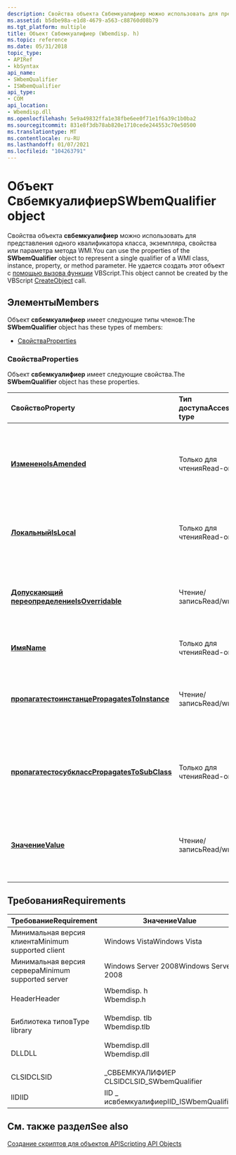 ```yaml
---
description: Свойства объекта Свбемкуалифиер можно использовать для представления одного квалификатора класса, экземпляра, свойства или параметра метода WMI. Не удается создать этот объект с помощью вызова функции VBScript.
ms.assetid: b5dbe98a-e1d8-4679-a563-c88760d08b79
ms.tgt_platform: multiple
title: Объект Свбемкуалифиер (Wbemdisp. h)
ms.topic: reference
ms.date: 05/31/2018
topic_type:
- APIRef
- kbSyntax
api_name:
- SWbemQualifier
- ISWbemQualifier
api_type:
- COM
api_location:
- Wbemdisp.dll
ms.openlocfilehash: 5e9a49832ffa1e38fbe6ee0f71e1f6a39c1b0ba2
ms.sourcegitcommit: 831e8f3db78ab820e1710cede244553c70e50500
ms.translationtype: MT
ms.contentlocale: ru-RU
ms.lasthandoff: 01/07/2021
ms.locfileid: "104263791"
---
```

# <a name="swbemqualifier-object"></a><span data-ttu-id="7c92a-104">Объект Свбемкуалифиер</span><span class="sxs-lookup"><span data-stu-id="7c92a-104">SWbemQualifier object</span></span>

<span data-ttu-id="7c92a-105">Свойства объекта **свбемкуалифиер** можно использовать для представления одного квалификатора класса, экземпляра, свойства или параметра метода WMI.</span><span class="sxs-lookup"><span data-stu-id="7c92a-105">You can use the properties of the **SWbemQualifier** object to represent a single qualifier of a WMI class, instance, property, or method parameter.</span></span> <span data-ttu-id="7c92a-106">Не удается создать этот объект с [помощью вызова функции](creating-an-object-using-vbscript.md) VBScript.</span><span class="sxs-lookup"><span data-stu-id="7c92a-106">This object cannot be created by the VBScript [CreateObject](creating-an-object-using-vbscript.md) call.</span></span>

## <a name="members"></a><span data-ttu-id="7c92a-107">Элементы</span><span class="sxs-lookup"><span data-stu-id="7c92a-107">Members</span></span>

<span data-ttu-id="7c92a-108">Объект **свбемкуалифиер** имеет следующие типы членов:</span><span class="sxs-lookup"><span data-stu-id="7c92a-108">The **SWbemQualifier** object has these types of members:</span></span>

-   [<span data-ttu-id="7c92a-109">Свойства</span><span class="sxs-lookup"><span data-stu-id="7c92a-109">Properties</span></span>](#properties)

### <a name="properties"></a><span data-ttu-id="7c92a-110">Свойства</span><span class="sxs-lookup"><span data-stu-id="7c92a-110">Properties</span></span>

<span data-ttu-id="7c92a-111">Объект **свбемкуалифиер** имеет следующие свойства.</span><span class="sxs-lookup"><span data-stu-id="7c92a-111">The **SWbemQualifier** object has these properties.</span></span>



| <span data-ttu-id="7c92a-112">Свойство</span><span class="sxs-lookup"><span data-stu-id="7c92a-112">Property</span></span>                                                                       | <span data-ttu-id="7c92a-113">Тип доступа</span><span class="sxs-lookup"><span data-stu-id="7c92a-113">Access type</span></span>           | <span data-ttu-id="7c92a-114">Описание</span><span class="sxs-lookup"><span data-stu-id="7c92a-114">Description</span></span>                                                                                           |
|:-------------------------------------------------------------------------------|:----------------------|:------------------------------------------------------------------------------------------------------|
| [<span data-ttu-id="7c92a-115">**Изменено**</span><span class="sxs-lookup"><span data-stu-id="7c92a-115">**IsAmended**</span></span>](swbemqualifier-isamended.md)<br/>                       | <span data-ttu-id="7c92a-116">Только для чтения</span><span class="sxs-lookup"><span data-stu-id="7c92a-116">Read-only</span></span><br/>  | <span data-ttu-id="7c92a-117">Логическое значение, указывающее, был ли этот квалификатор локализован с помощью операции MERGE.</span><span class="sxs-lookup"><span data-stu-id="7c92a-117">Boolean value that indicates if this qualifier has been localized using a merge operation.</span></span><br/> |
| [<span data-ttu-id="7c92a-118">**Локальный**</span><span class="sxs-lookup"><span data-stu-id="7c92a-118">**IsLocal**</span></span>](swbemqualifier-islocal.md)<br/>                           | <span data-ttu-id="7c92a-119">Только для чтения</span><span class="sxs-lookup"><span data-stu-id="7c92a-119">Read-only</span></span><br/>  | <span data-ttu-id="7c92a-120">Логическое значение, указывающее, является ли этот квалификатор локальным.</span><span class="sxs-lookup"><span data-stu-id="7c92a-120">Boolean value that indicates if this qualifier is local.</span></span><br/>                                   |
| [<span data-ttu-id="7c92a-121">**Допускающий переопределение**</span><span class="sxs-lookup"><span data-stu-id="7c92a-121">**IsOverridable**</span></span>](swbemqualifier-isoverridable.md)<br/>               | <span data-ttu-id="7c92a-122">Чтение/запись</span><span class="sxs-lookup"><span data-stu-id="7c92a-122">Read/write</span></span><br/> | <span data-ttu-id="7c92a-123">Логическое значение, указывающее, можно ли переопределить этот квалификатор при распространении.</span><span class="sxs-lookup"><span data-stu-id="7c92a-123">Boolean value that indicates if this qualifier can be overridden when propagated.</span></span><br/>          |
| [<span data-ttu-id="7c92a-124">**Имя**</span><span class="sxs-lookup"><span data-stu-id="7c92a-124">**Name**</span></span>](swbemqualifier-name.md)<br/>                                 | <span data-ttu-id="7c92a-125">Только для чтения</span><span class="sxs-lookup"><span data-stu-id="7c92a-125">Read-only</span></span><br/>  | <span data-ttu-id="7c92a-126">Имя этого квалификатора.</span><span class="sxs-lookup"><span data-stu-id="7c92a-126">Name of this qualifier.</span></span><br/>                                                                    |
| [<span data-ttu-id="7c92a-127">**пропагатестоинстанце**</span><span class="sxs-lookup"><span data-stu-id="7c92a-127">**PropagatesToInstance**</span></span>](swbemqualifier-propagatestoinstance.md)<br/> | <span data-ttu-id="7c92a-128">Чтение/запись</span><span class="sxs-lookup"><span data-stu-id="7c92a-128">Read/write</span></span><br/> | <span data-ttu-id="7c92a-129">Логическое значение, указывающее, может ли этот квалификатор распространяться на экземпляр.</span><span class="sxs-lookup"><span data-stu-id="7c92a-129">Boolean value that indicates if this qualifier can be propagated to an instance.</span></span><br/>           |
| [<span data-ttu-id="7c92a-130">**пропагатестосубкласс**</span><span class="sxs-lookup"><span data-stu-id="7c92a-130">**PropagatesToSubClass**</span></span>](swbemqualifier-propagatestosubclass.md)<br/> | <span data-ttu-id="7c92a-131">Только для чтения</span><span class="sxs-lookup"><span data-stu-id="7c92a-131">Read-only</span></span><br/>  | <span data-ttu-id="7c92a-132">Логическое значение, указывающее, можно ли распространить этот квалификатор в подкласс.</span><span class="sxs-lookup"><span data-stu-id="7c92a-132">Boolean value that indicates if this qualifier can be propagated to a subclass.</span></span><br/>            |
| [<span data-ttu-id="7c92a-133">**Значение**</span><span class="sxs-lookup"><span data-stu-id="7c92a-133">**Value**</span></span>](swbemqualifier-value.md)<br/>                               | <span data-ttu-id="7c92a-134">Чтение/запись</span><span class="sxs-lookup"><span data-stu-id="7c92a-134">Read/write</span></span><br/> | <span data-ttu-id="7c92a-135">Значение Variant этого квалификатора.</span><span class="sxs-lookup"><span data-stu-id="7c92a-135">Variant value of this qualifier.</span></span> <span data-ttu-id="7c92a-136">Это свойство данного объекта по умолчанию.</span><span class="sxs-lookup"><span data-stu-id="7c92a-136">This is the default property of this object.</span></span><br/>              |



 

## <a name="requirements"></a><span data-ttu-id="7c92a-137">Требования</span><span class="sxs-lookup"><span data-stu-id="7c92a-137">Requirements</span></span>



| <span data-ttu-id="7c92a-138">Требование</span><span class="sxs-lookup"><span data-stu-id="7c92a-138">Requirement</span></span> | <span data-ttu-id="7c92a-139">Значение</span><span class="sxs-lookup"><span data-stu-id="7c92a-139">Value</span></span> |
|-------------------------------------|-----------------------------------------------------------------------------------------|
| <span data-ttu-id="7c92a-140">Минимальная версия клиента</span><span class="sxs-lookup"><span data-stu-id="7c92a-140">Minimum supported client</span></span><br/> | <span data-ttu-id="7c92a-141">Windows Vista</span><span class="sxs-lookup"><span data-stu-id="7c92a-141">Windows Vista</span></span><br/>                                                                |
| <span data-ttu-id="7c92a-142">Минимальная версия сервера</span><span class="sxs-lookup"><span data-stu-id="7c92a-142">Minimum supported server</span></span><br/> | <span data-ttu-id="7c92a-143">Windows Server 2008</span><span class="sxs-lookup"><span data-stu-id="7c92a-143">Windows Server 2008</span></span><br/>                                                          |
| <span data-ttu-id="7c92a-144">Header</span><span class="sxs-lookup"><span data-stu-id="7c92a-144">Header</span></span><br/>                   | <dl> <span data-ttu-id="7c92a-145"><dt>Wbemdisp. h</dt></span><span class="sxs-lookup"><span data-stu-id="7c92a-145"><dt>Wbemdisp.h</dt></span></span> </dl>   |
| <span data-ttu-id="7c92a-146">Библиотека типов</span><span class="sxs-lookup"><span data-stu-id="7c92a-146">Type library</span></span><br/>             | <dl> <span data-ttu-id="7c92a-147"><dt>Wbemdisp. tlb</dt></span><span class="sxs-lookup"><span data-stu-id="7c92a-147"><dt>Wbemdisp.tlb</dt></span></span> </dl> |
| <span data-ttu-id="7c92a-148">DLL</span><span class="sxs-lookup"><span data-stu-id="7c92a-148">DLL</span></span><br/>                      | <dl> <span data-ttu-id="7c92a-149"><dt>Wbemdisp.dll</dt></span><span class="sxs-lookup"><span data-stu-id="7c92a-149"><dt>Wbemdisp.dll</dt></span></span> </dl> |
| <span data-ttu-id="7c92a-150">CLSID</span><span class="sxs-lookup"><span data-stu-id="7c92a-150">CLSID</span></span><br/>                    | <span data-ttu-id="7c92a-151">\_СВБЕМКУАЛИФИЕР CLSID</span><span class="sxs-lookup"><span data-stu-id="7c92a-151">CLSID\_SWbemQualifier</span></span><br/>                                                        |
| <span data-ttu-id="7c92a-152">IID</span><span class="sxs-lookup"><span data-stu-id="7c92a-152">IID</span></span><br/>                      | <span data-ttu-id="7c92a-153">IID \_ исвбемкуалифиер</span><span class="sxs-lookup"><span data-stu-id="7c92a-153">IID\_ISWbemQualifier</span></span><br/>                                                         |



## <a name="see-also"></a><span data-ttu-id="7c92a-154">См. также раздел</span><span class="sxs-lookup"><span data-stu-id="7c92a-154">See also</span></span>

<dl> <dt>

[<span data-ttu-id="7c92a-155">Создание скриптов для объектов API</span><span class="sxs-lookup"><span data-stu-id="7c92a-155">Scripting API Objects</span></span>](scripting-api-objects.md)
</dt> </dl>

 

 




